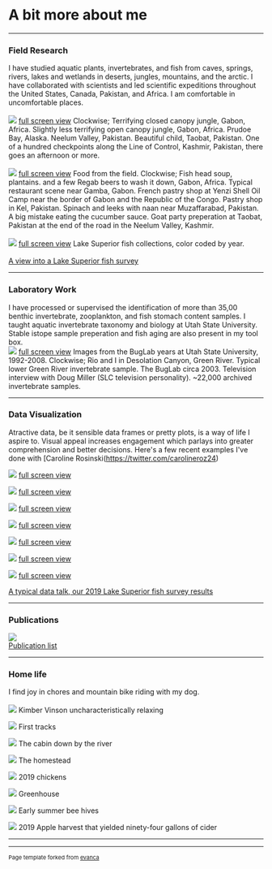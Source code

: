 # A bit more about me
---

### Field Research 
I have studied aquatic plants, invertebrates, and fish from caves, springs, rivers, lakes and wetlands in deserts, jungles, mountains, and the arctic. I have collaborated with scientists and led scientific expeditions throughout the United States, Canada, Pakistan, and Africa. I am comfortable in uncomfortable places.  
<br>
<img src="images/FieldWork.png?raw=true"/> 
[full screen view](images/FieldWork.png) Clockwise; Terrifying closed canopy jungle, Gabon, Africa. Slightly less terrifying open canopy jungle, Gabon, Africa. Prudoe Bay, Alaska. Neelum Valley, Pakistan. Beautiful child, Taobat, Pakistan. One of a hundred checkpoints along the Line of Control, Kashmir, Pakistan, there goes an afternoon or more. <br>
<br>
<img src="images/FieldFood.png?raw=true"/> 
[full screen view](images/FieldFood.png) Food from the field. Clockwise; Fish head soup, plantains. and a few Regab beers to wash it down, Gabon, Africa. Typical restaurant scene near Gamba, Gabon. French pastry shop at Yenzi Shell Oil Camp near the border of Gabon and the Republic of the Congo. Pastry shop in Kel, Pakistan. Spinach and leeks with naan near Muzaffarabad, Pakistan. A big mistake eating the cucumber sauce. Goat party preperation at Taobat, Pakistan at the end of the road in the Neelum Valley, Kashmir. <br>
<br>
<img src="images/MVwork.gif?raw=true"/> 
[full screen view](images/MVwork.gif) Lake Superior fish collections, color coded by year. 
<br>
<br>
[A view into a Lake Superior fish survey](https://www.youtube.com/watch?v=VpuPjxWyU7w) <br>

---
### Laboratory Work 
I have processed or supervised the identification of more than 35,00 benthic invertebrate, zooplankton, and fish stomach content samples. I taught aquatic invertebrate taxonomy and biology at Utah State University. Stable istope sample preperation and fish aging are also present in my tool box. 
<br>
<img src="images/BugLab.png?raw=true"/> [full screen view](images/BugLab.png) 
Images from the BugLab years at Utah State University, 1992-2008. Clockwise; Rio and I in Desolation Canyon, Green River. Typical lower Green River invertebrate sample. The BugLab circa 2003. Television interview with Doug Miller (SLC television personality). ~22,000 archived invertebrate samples. 
<br>

---
### Data Visualization 
Atractive data, be it sensible data frames or pretty plots, is a way of life I aspire to. Visual appeal increases engagement which parlays into greater comprehension and better decisions. Here's a few recent examples I've done with [Caroline Rosinski(https://twitter.com/carolineroz24)

<img src="images/ns_os_wtemps3b.png?raw=true"/> [full screen view](images/ns_os_wtemps3b.png)

<img src="images/ns_Lengths_Cisco_Vhistogram.png?raw=true"/> [full screen view](images/ns_Lengths_Cisco_Vhistogram.png)

<img src="images/ns_os_biomass_CurrentYear_sankey.png?raw=true"/> [full screen view](images/ns_os_biomass_CurrentYear_sankey.png)

<img src="images/ns_station_biomass_map_bars.png?raw=true"/> [full screen view](images/ns_station_biomass_map_bars.png)

<img src="images/Animated_ns_Age1_cisco_map_bars.gif?raw=true"/> [full screen view](images/Animated_ns_Age1_cisco_map_bars.gif)

<img src="images/Animated_CurrentYear_Catch_map.gif?raw=true"/> [full screen view](images/Animated_CurrentYear_Catch_map.gif)

<img src="images/LS_Lean-Siscowet-Diets.png?raw=true"/> [full screen view](images/LS_Lean-Siscowet-Diets.png)

[A typical data talk, our 2019 Lake Superior fish survey results](/pdf/2019-12-26_LS-fish-status_trends.pdf) 

---
### Publications

<img src="images/MVpubs.png?raw=true"/> <br>
[Publication list](/pdf/2019-12-27_MV-Publications.pdf) 
<br>

---
### Home life 
I find joy in chores and mountain bike riding with my dog.  <br> 
<br>
<img src="images/KV2018.JPG?raw=true"/> Kimber Vinson uncharacteristically relaxing 

<img src="images/KV2019.jpg?raw=true"/> First tracks

<img src="images/MV_Cabin2018.JPG?raw=true"/> The cabin down by the river

<img src="images/Homestead2019.JPG?raw=true"/> The homestead

<img src="images/Chickens2019.JPG?raw=true"/> 2019 chickens

<img src="images/Greenhouse2019.JPG?raw=true"/> Greenhouse

<img src="images/Bees2018.JPG?raw=true"/> Early summer bee hives

<img src="images/Apples2019.JPG?raw=true"/> 2019 Apple harvest that yielded ninety-four gallons of cider

---

---
<p style="font-size:11px">Page template forked from <a href="https://github.com/evanca/quick-portfolio">evanca</a></p>
<!-- Remove above link if you don't want to attibute -->
